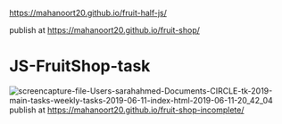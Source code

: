 https://mahanoort20.github.io/fruit-half-js/



publish at https://mahanoort20.github.io/fruit-shop/
# JS-FruitShop-task
![screencapture-file-Users-sarahahmed-Documents-CIRCLE-tk-2019-main-tasks-weekly-tasks-2019-06-11-index-html-2019-06-11-20_42_04](https://user-images.githubusercontent.com/10798986/59286643-84ec5600-8c89-11e9-8683-6ffb92e865b0.png)
publish at https://mahanoort20.github.io/fruit-shop-incomplete/
